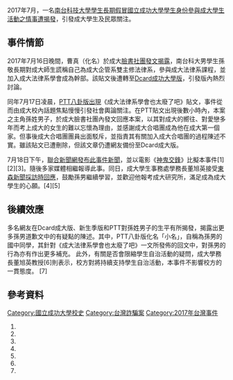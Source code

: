 2017年7月，一名[南台科技大學學生長期假冒](https://zh.wikipedia.org/wiki/南台科技大學 "wikilink")[國立成功大學學生身份參與成大學生活動之情事遭揭發](https://zh.wikipedia.org/wiki/國立成功大學 "wikilink")，引發成大學生及民眾關注。

## 事件情節

2017年7月16日晚間，曹真（化名）於成大[臉書社團發文揭露](https://zh.wikipedia.org/wiki/臉書 "wikilink")，南台科大男學生孫敬長期對成大師生謊稱自己為成大企管系雙主修法律系，參與成大法律系課程，並加入成大法律系學會成為幹部。該貼文後遭轉至[Dcard成功大學版](../Page/Dcard.md "wikilink")，引發版內熱烈討論。

同年7月17日凌晨，[PTT八卦版出現](https://zh.wikipedia.org/wiki/PTT "wikilink")《成大法律系學會也太廢了吧》貼文，事件從而由成大校內話題焦點慢慢引發社會輿論關注。在PTT貼文出現後數小時內，本案之主角孫姓男子，於成大臉書社團內發文回應本案，以其對成大的嚮往、對愛戀多年而考上成大的女生的難以忘懷為理由，並感謝成大合唱團成為他在成大第一個家。但事後成大合唱團團員出面駁斥，並指責其有關加入成大合唱團的過程陳述不實。雖該貼文已遭刪除，但該文章仍遭網友備份至Dcard成大版。

7月18日下午，[聯合新聞網發布此事件新聞](../Page/聯合新聞網.md "wikilink")，並以電影《[神鬼交鋒](https://zh.wikipedia.org/wiki/神鬼交鋒 "wikilink")》比擬本事件\[1\]\[2\]\[3\]。隨後多家媒體相繼報導此事。同日，成大學生事務處學務長董旭英接受[東森新聞採訪時回應](https://zh.wikipedia.org/wiki/東森新聞 "wikilink")，鼓勵孫男繼續學習，並歡迎他報考成大研究所，滿足成為成大學生的心願。\[4\]\[5\]

## 後續效應

多名網友在Dcard成大版、新生季版和PTT對孫姓男子的生平有所揭發，揭露出更多孫男道歉文中的有疑點的陳述。其中，PTT八卦版化名「小名」，自稱為孫男的國中同學，其針對《成大法律系學會也太廢了吧》一文所發佈的回文中，對孫男的行為亦有作出更多補充。
此外，有關是否會限縮學生自治活動的疑問，成大學務長董旭英教授\[6\]則表示，校方對將持續支持學生自治活動，本事件不影響校方的一貫態度。
\[7\]

## 參考資料

[Category:國立成功大學校史](https://zh.wikipedia.org/wiki/Category:國立成功大學校史 "wikilink")
[Category:台灣詐騙案](https://zh.wikipedia.org/wiki/Category:台灣詐騙案 "wikilink")
[Category:2017年台灣事件](https://zh.wikipedia.org/wiki/Category:2017年台灣事件 "wikilink")

1.
2.
3.
4.
5.
6.
7.
